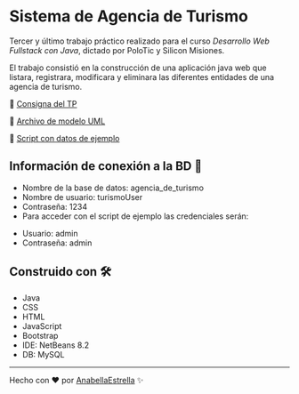 # Sistema de Agencia de Turismo

Tercer y último trabajo práctico realizado para el curso _Desarrollo Web Fullstack con Java_, dictado por PoloTic y Silicon Misiones.

El trabajo consistió en la construcción de una aplicación java web que listara, registrara, modificara y eliminara las diferentes entidades de una agencia de turismo.

📄 [Consigna del TP](https://drive.google.com/file/d/1Ta7UbM7JQrGh8CbyqJ6DquCldM7j1Ctm/view?usp=sharing)

📄 [Archivo de modelo UML](https://drive.google.com/file/d/1An8eVDB-ZinBR6Pjmf7Kdt-gW51ZbTfw/view?usp=sharing)

📄 [Script con datos de ejemplo](https://drive.google.com/file/d/1rC0606o_KqCLqFWGkWF_BkZ8wrIQXqlk/view?usp=sharing)

## Información de conexión a la BD 🔌
- Nombre de la base de datos: agencia_de_turismo
- Nombre de usuario: turismoUser
- Contraseña: 1234
- Para acceder con el script de ejemplo las credenciales serán:
* Usuario: admin
* Contraseña: admin

## Construido con 🛠️
- Java
- CSS
- HTML
- JavaScript
- Bootstrap
- IDE: NetBeans 8.2
- DB: MySQL

---
Hecho con ❤ por [AnabellaEstrella](https://github.com/AnabellaEstrella) ✨
